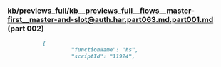 ### kb/previews_full/kb__previews_full__flows__master-first__master-and-slot@auth.har.part063.md.part001.md (part 002)

```md
           {
                    "functionName": "hs",
                    "scriptId": "11924",

```

```
